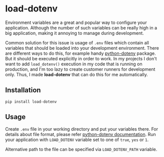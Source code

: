 # load-dotenv
Environment variables are a great and popular way to configure your application.
Although the number of such variables can be really high in a big application, making
it annoying to manage during development.

Common solution for this issue is usage of `.env` files which contain all variables
that should be loaded into your development environment. There are different ways
to do this, for example handy [python-dotenv](https://pypi.org/project/python-dotenv/)
package. But it should be executed explicitly in order to work. In my projects
I don't want to add `load_dotenv()` execution in my code that is running on
production, and I'm too lazy to create customer runners for development only.
Thus, I made **load-dotenv** that can do this for me automatically.

## Installation
```shell
pip install load-dotenv
```

## Usage
Create `.env` file in your working directory and put your variables there.
For details about file format, please refer
[python-dotenv documentation](https://saurabh-kumar.com/python-dotenv/#file-format).
Run your application with `LOAD_DOTENV` variable set to one of `true`, `yes` or `1`.

Alternative path to the file can be specified via `LOAD_DOTENV_PATH` variable.
